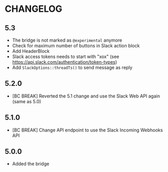 CHANGELOG
=========

5.3
---

 * The bridge is not marked as `@experimental` anymore
 * Check for maximum number of buttons in Slack action block
 * Add HeaderBlock
 * Slack access tokens needs to start with "xox" (see https://api.slack.com/authentication/token-types)
 * Add `SlackOptions::threadTs()` to send message as reply

5.2.0
-----

 * [BC BREAK] Reverted the 5.1 change and use the Slack Web API again (same as 5.0)

5.1.0
-----

 * [BC BREAK] Change API endpoint to use the Slack Incoming Webhooks API

5.0.0
-----

 * Added the bridge
